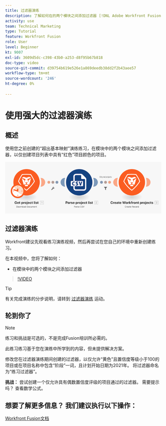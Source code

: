 ```yaml
---
title: 过滤器演练
description: 了解如何在的两个模块之间添加过滤器 [!DNL Adobe Workfront Fusion].
activity: use
team: Technical Marketing
type: Tutorial
feature: Workfront Fusion
role: User
level: Beginner
kt: 9007
exl-id: 3609d5dc-c398-43b0-a253-d8f95b67b818
doc-type: video
source-git-commit: d39754b619e526e1a869deedb38dd2f2b43aee57
workflow-type: tm+mt
source-wordcount: '246'
ht-degree: 0%

---
```


# 使用强大的过滤器演练

## 概述

使用您之前创建的“超出基本映射”演练练习，在模块中的两个模块之间添加过滤器，以仅创建项目列表中具有“红色”项目颜色的项目。

![融合场景的图像](assets/understand-the-basics-2.png)

## 过滤器演练

Workfront建议先观看练习演练视频，然后再尝试在您自己的环境中重新创建练习。

在本视频中，您将了解如何：

* 在模块中的两个模块之间添加过滤器

>[!VIDEO](https://video.tv.adobe.com/v/335266/?quality=12)

>[!TIP]
>
>有关完成演练的分步说明，请转到 [过滤器演练](https://experienceleague.adobe.com/docs/workfront-learn/tutorials-workfront/fusion/exercises/filters.html?lang=en) 运动。

## 轮到你了

>[!NOTE]
>
>练习和挑战是可选的，不是完成Fusion培训所必需的。

此练习练习基于您在演练中所学到的内容，但未提供解决方案。

修改您在过滤器演练期间创建的过滤器，以仅允许“黄色”且置信度等级小于100的项目或在项目名称中包含“阶段”一词，且计划开始日期为2021年。 将过滤器命名为“练习过滤器”。

**挑战：** 尝试创建一个仅允许具有偶数置信度评级的项目通过的过滤器。 需要提示吗？ 查看数学公式。

## 想要了解更多信息？ 我们建议执行以下操作：

[Workfront Fusion文档](https://experienceleague.adobe.com/docs/workfront/using/adobe-workfront-fusion/workfront-fusion-2.html?lang=en)
